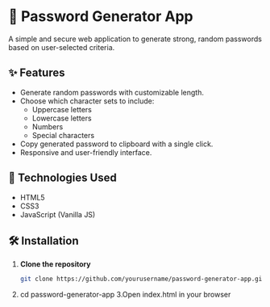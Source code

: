 # 🔐 Password Generator App

A simple and secure web application to generate strong, random passwords based on user-selected criteria.

## ✨ Features

- Generate random passwords with customizable length.
- Choose which character sets to include:
  - Uppercase letters
  - Lowercase letters
  - Numbers
  - Special characters
- Copy generated password to clipboard with a single click.
- Responsive and user-friendly interface.

## 🚀 Technologies Used

- HTML5
- CSS3
- JavaScript (Vanilla JS)


## 🛠️ Installation

1. **Clone the repository**
   ```bash
   git clone https://github.com/yourusername/password-generator-app.git
2. cd password-generator-app
3.Open index.html in your browser
